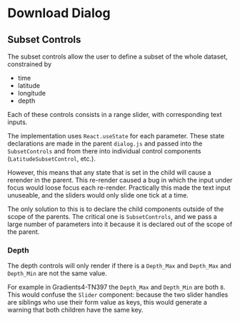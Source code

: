 # Download Dialog

## Subset Controls

The subset controls allow the user to define a subset of the whole dataset, constrained by

- time
- latitude
- longitude
- depth

Each of these controls consists in a range slider, with corresponding text inputs.

The implementation uses `React.useState` for each parameter. These state declarations are made in the parent `dialog.js` and passed into the `SubsetControls` and from there into individual control components (`LatitudeSubsetControl`, etc.).

However, this means that any state that is set in the child will cause a rerender in the parent. This re-render caused a bug in which the input under focus would loose focus each re-render. Practically this made the text input unuseable, and the sliders would only slide one tick at a time.

The only solution to this is to declare the child components outside of the scope of the parents. The critical one is `SubsetControls`, and we pass a large number of parameters into it because it is declared out of the scope of the parent.

### Depth

The depth controls will only render if there is a `Depth_Max` and `Depth_Max` and `Depth_Min` are not the same value.

For example in Gradients4-TN397 the `Depth_Max` and `Depth_Min` are both `8`. This would confuse the `Slider` component: because the two slider handles are siblings who use their form value as keys, this would generate a warning that both children have the same key.
